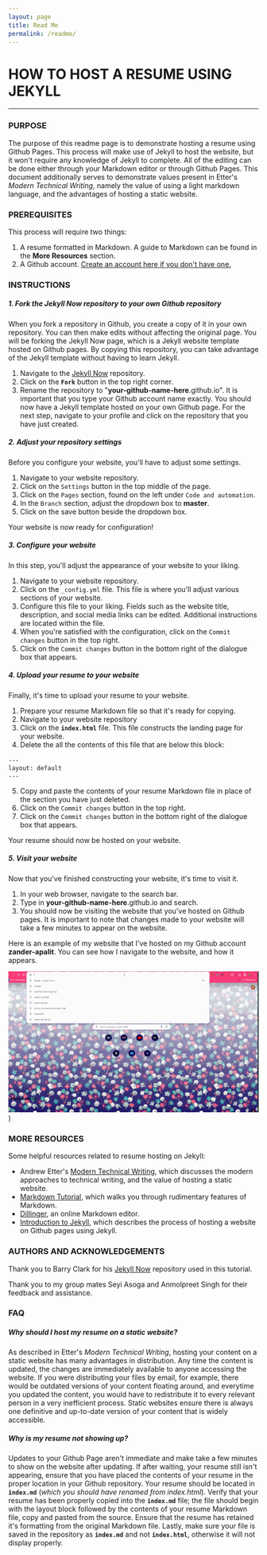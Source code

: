 ```yaml
---
layout: page
title: Read Me
permalink: /readme/
---
```

# HOW TO HOST A RESUME USING JEKYLL
---
### PURPOSE
The purpose of this readme page is to demonstrate hosting a resume using Github Pages. This process will make use of Jekyll to host the website, but it won't require any knowledge of Jekyll to complete. All of the editing can be done either through your Markdown editor or through Github Pages. This document additionally serves to demonstrate values present in Etter's _Modern Technical Writing_, namely the value of using a light markdown language, and the advantages of hosting a static website.

### PREREQUISITES
This process will require two things:
1. A resume formatted in Markdown. A guide to Markdown can be found in the **More Resources** section.
2. A Github account. [Create an account here if you don't have one.](https://github.com/)

### INSTRUCTIONS
##### 1. Fork the Jekyll Now repository to your own Github repository
When you fork a repository in Github, you create a copy of it in your own repository. You can then make edits without affecting the original page. You will be forking the Jekyll Now page, which is a Jekyll website template hosted on Github pages. By copying this repository, you can take advantage of the Jekyll template without having to learn Jekyll.
1. Navigate to the [Jekyll Now](https://github.com/barryclark/jekyll-now) repository.
2. Click on the **``Fork``** button in the top right corner.
3. Rename the repository to "**your-github-name-here**.github.io". It is important that you type your Github account name exactly.
You should now have a Jekyll template hosted on your own Github page. For the next step, navigate to your profile and click on the repository that you have just created.

##### 2. Adjust your repository settings
Before you configure your website, you'll have to adjust some settings.
1. Navigate to your website repository.
2. Click on the ``Settings`` button in the top middle of the page.
3. Click on the ``Pages`` section, found on the left under ``Code and automation``.
4. In the ``Branch`` section, adjust the dropdown box to **master**.
5. Click on the save button beside the dropdown box.

Your website is now ready for configuration!

##### 3. Configure your website
In this step, you'll adjust the appearance of your website to your liking.
1. Navigate to your website repository.
2. Click on the ``_config.yml`` file. This file is where you'll adjust various sections of your website.
3. Configure this file to your liking. Fields such as the website title, description, and social media links can be edited. Additional instructions are located within the file.
4. When you're satisfied with the configuration, click on the ``Commit changes`` button in the top right.
5. Click on the ``Commit changes`` button in the bottom right of the dialogue box that appears.

##### 4. Upload your resume to your website
Finally, it's time to upload your resume to your website.
1. Prepare your resume Markdown file so that it's ready for copying.
2. Navigate to your website repository
3. Click on the **``index.html``** file. This file constructs the landing page for your website.
4. Delete the all the contents of this file that are below this block:
   
```
---
layout: default
---
```

5. Copy and paste the contents of your resume Markdown file in place of the section you have just deleted.
6. Click on the ``Commit changes`` button in the top right.
7. Click on the ``Commit changes`` button in the bottom right of the dialogue box that appears.

Your resume should now be hosted on your website.

##### 5. Visit your website
Now that you've finished constructing your website, it's time to visit it.
1. In your web browser, navigate to the search bar.
2. Type in **your-github-name-here**.github.io and search.
3. You should now be visiting the website that you've hosted on Github pages. It is important to note that changes made to your website will take a few minutes to appear on the website.

Here is an example of my website that I've hosted on my Github account **zander-apalit**. You can see how I navigate to the website, and how it appears.

![Demonstration of navigating to a Jekyll website](https://raw.githubusercontent.com/zander-apalit/zander-apalit.github.io/master/demo.gif))
    
### MORE RESOURCES
Some helpful resources related to resume hosting on Jekyll:
- Andrew Etter's [Modern Technical Writing](https://www.amazon.ca/Modern-Technical-Writing-Introduction-Documentation-ebook/dp/B01A2QL9SS), which discusses the modern approaches to technical writing, and the value of hosting a static website.
- [Markdown Tutorial](https://www.markdowntutorial.com/), which walks you through rudimentary features of Markdown.
- [Dillinger](https://dillinger.io/), an online Markdown editor.
- [Introduction to Jekyll](https://ubc-library-rc.github.io/intro-jekyll/jekyll/), which describes the process of hosting a website on Github pages using Jekyll.

### AUTHORS AND ACKNOWLEDGEMENTS
Thank you to Barry Clark for his [Jekyll Now](https://github.com/barryclark/jekyll-now) repository used in this tutorial.

Thank you to my group mates Seyi Asoga and Anmolpreet Singh for their feedback and assistance.

### FAQ

##### Why should I host my resume on a static website?
As described in Etter's _Modern Technical Writing_, hosting your content on a static website has many advantages in distribution. Any time the content is updated, the changes are immediately available to anyone accessing the website. If you were distributing your files by email, for example, there would be outdated versions of your content floating around, and everytime you updated the content, you would have to redistribute it to every relevant person in a very inefficient process. Static websites ensure there is always one definitive and up-to-date version of your content that is widely accessible.

##### Why is my resume not showing up?
Updates to your Github Page aren't immediate and make take a few minutes to show on the website after updating. If after waiting, your resume still isn't appearing, ensure that you have placed the contents of your resume in the proper location in your Github repository. Your resume should be located in **``index.md``** (_which you should have renamed from index.html_). Verify that your resume has been properly copied into the **``index.md``** file; the file should begin with the layout block followed by the contents of your resume Markdown file, copy and pasted from the source. Ensure that the resume has retained it's formatting from the original Markdown file. Lastly, make sure your file is saved in the repository as **``index.md``** and not **``index.html``**, otherwise it will not display properly.
